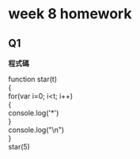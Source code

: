 # week 8 homework

## Q1

**程式碼**

function star(t)  
{  
    for(var i=0; i<t; i++)  
    {  
        console.log('*')  
    }  
    console.log("\n")  
}  
star(5)  